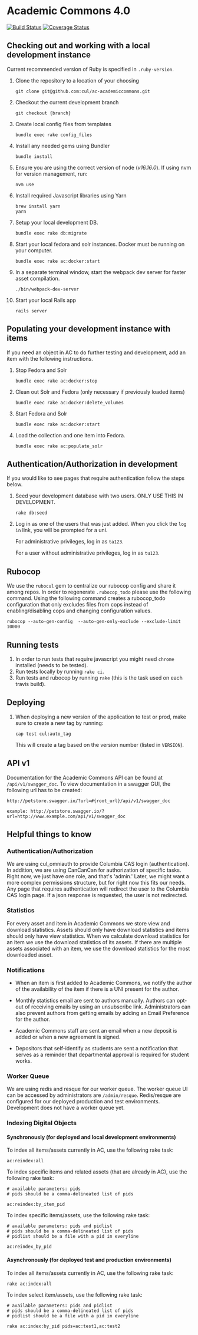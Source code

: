 # Academic Commons 4.0

[![Build Status](https://travis-ci.org/cul/ac-academiccommons.svg?branch=master)](https://travis-ci.org/cul/ac-academiccommons) [![Coverage Status](https://coveralls.io/repos/github/cul/ac-academiccommons/badge.svg?branch=master)](https://coveralls.io/github/cul/ac-academiccommons?branch=master)

## Checking out and working with a local development instance

Current recommended version of Ruby is specified in `.ruby-version`.

1. Clone the repository to a location of your choosing
   ```
   git clone git@github.com:cul/ac-academiccommons.git
   ```

2. Checkout the current development branch
   ```
   git checkout {branch}
   ```

3. Create local config files from templates
   ```
   bundle exec rake config_files
   ```

4. Install any needed gems using Bundler
   ```
   bundle install
   ```

5. Ensure you are using the correct version of node (*v16.16.0*). If using nvm for version management, run:
    ```
    nvm use
    ```

6. Install required Javascript libraries using Yarn
    ```
    brew install yarn
    yarn
    ```

7. Setup your local development DB.
   ```
   bundle exec rake db:migrate
   ```

8. Start your local fedora and solr instances. Docker must be running on your computer.
   ```
   bundle exec rake ac:docker:start
   ```

9. In a separate terminal window, start the webpack dev server for faster asset compilation.
   ```
   ./bin/webpack-dev-server
   ```

10. Start your local Rails app
    ```
    rails server
    ```
    
## Populating your development instance with items
If you need an object in AC to do further testing and development, add an item with the following instructions.

1. Stop Fedora and Solr
   ```
   bundle exec rake ac:docker:stop
   ```

2. Clean out Solr and Fedora (only necessary if previously loaded items)
   ```
   bundle exec rake ac:docker:delete_volumes
   ```

3. Start Fedora and Solr
   ```
   bundle exec rake ac:docker:start
   ```

4. Load the collection and one item into Fedora.
   ```
   bundle exec rake ac:populate_solr
   ```

## Authentication/Authorization in development
If you would like to see pages that require authentication follow the steps below.

1. Seed your development database with two users. ONLY USE THIS IN DEVELOPMENT.
   ```
   rake db:seed
   ```

2. Log in as one of the users that was just added. When you click the `log in` link, you will be prompted for a uni.

   For administrative privileges, log in as `ta123`.

   For a user without administrative privileges, log in as `tu123`.

## Rubocop
We use the `rubocul` gem to centralize our rubocop config and share it among repos. In order to regenerate `.rubocop_todo` please use the following command. Using the following command creates a rubocop_todo configuration that only excludes files from cops instead of enabling/disabling cops and changing configuration values.
```
rubocop --auto-gen-config  --auto-gen-only-exclude --exclude-limit 10000
```

## Running tests
1. In order to run tests that require javascript you might need `chrome` installed (needs to be tested).
2. Run tests locally by running `rake ci`.
3. Run tests and rubocop by running `rake` (this is the task used on each travis build).

## Deploying
1. When deploying a new version of the application to test or prod, make sure to create a new tag by running:
   ```
   cap test cul:auto_tag
   ```
   This will create a tag based on the version number (listed in `VERSION`).

## API v1
Documentation for the Academic Commons API can be found at `/api/v1/swagger_doc`. To view documentation in a swagger GUI, the following url has to be created:
```
http://petstore.swagger.io/?url=#{root_url}/api/v1/swagger_doc

example: http://petstore.swagger.io/?url=http://www.example.com/api/v1/swagger_doc
```

## Helpful things to know
### Authentication/Authorization
We are using cul_omniauth to provide Columbia CAS login (authentication). In addition, we are using CanCanCan for authorization of specific tasks. Right now, we just have one role, and that's 'admin.' Later, we might want a more complex permissions structure, but for right now this fits our needs. Any page that requires authentication will redirect the user to the Columbia CAS login page. If a json response is requested, the user is not redirected.

### Statistics
For every asset and item in Academic Commons we store view and download statistics. Assets should only have download statistics and items should only have view statistics. When we calculate download statistics for an item we use the download statistics of its assets. If there are multiple assets associated with an item, we use the download statistics for the most downloaded asset.

### Notifications
- When an item is first added to Academic Commons, we notify the author of the availability of the item if there is a UNI present for the author.

- Monthly statistics email are sent to authors manually. Authors can opt-out of receiving emails by using an unsubscribe link. Administrators can also prevent authors from getting emails by adding an Email Preference for the author.

- Academic Commons staff are sent an email when a new deposit is added or when a new agreement is signed.

- Depositors that self-identify as students are sent a notification that serves as a reminder that departmental approval is required for student works.

### Worker Queue
We are using redis and resque for our worker queue. The worker queue UI can be accessed by administrators are `/admin/resque`. Redis/resque are configured for our deployed production and test environments. Development does not have a worker queue yet. 

### Indexing Digital Objects

#### Synchronously (for deployed and local development environments)
To index all items/assets currently in AC, use the following rake task:
```
ac:reindex:all
```

To index specific items and related assets (that are already in AC), use the following rake task:
```
# available parameters: pids
# pids should be a comma-delineated list of pids

ac:reindex:by_item_pid
```

To index specific items/assets, use the following rake task:
```
# available parameters: pids and pidlist
# pids should be a comma-delineated list of pids
# pidlist should be a file with a pid in everyline

ac:reindex_by_pid
```

#### Asynchronously (for deployed test and production environments)
To index all items/assets currently in AC, use the following rake task:
```
rake ac:index:all
```

To index select item/assets, use the following rake task:
```
# available parameters: pids and pidlist
# pids should be a comma-delineated list of pids
# pidlist should be a file with a pid in everyline 

rake ac:index:by_pid pids=ac:test1,ac:test2
```
